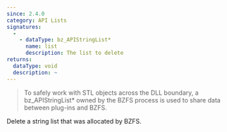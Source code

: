 ```yaml
---
since: 2.4.0
category: API Lists
signatures:
  - 
    - dataType: bz_APIStringList*
      name: list
      description: The list to delete
returns:
  dataType: void
  description: ~
---
```


> To safely work with STL objects across the DLL boundary, a bz_APIStringList* owned by the BZFS process is used to share data between plug-ins and BZFS.

Delete a string list that was allocated by BZFS.
